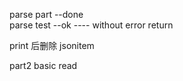 parse part     --done  
parse test     --ok
---- without error return 



print 后删除 jsonitem

part2 basic read  